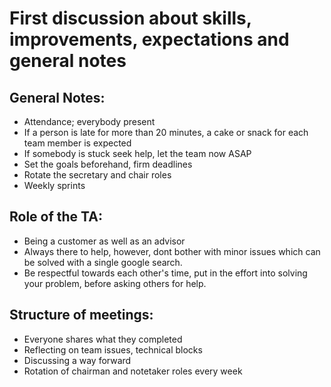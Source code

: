 # First discussion about skills, improvements, expectations and general notes

## General Notes:
- Attendance; everybody present
- If a person is late for more than 20 minutes, a cake or snack for each team member is expected
- If somebody is stuck seek help, let the team now ASAP
- Set the goals beforehand, firm deadlines
- Rotate the secretary and chair roles
- Weekly sprints

## Role of the TA:

- Being a customer as well as an advisor
- Always there to help, however, dont bother with minor issues which can be solved with a single google search.
- Be respectful towards each other's time, put in the effort into solving your problem, before asking others for help.


## Structure of meetings:

- Everyone shares what they completed
- Reflecting on team issues, technical blocks
- Discussing a way forward
- Rotation of chairman and notetaker roles every week